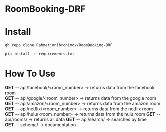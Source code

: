 # RoomBooking-DRF

# Install
```
gh repo clone RahmatjonIbrohimov/RoomBooking-DRF
```
```
pip install -r requirements.txt
```

# How To Use        
**GET** -- api/facebook/<room_number> ->  returns data from the facebook room      
**GET** -- api/google/<room_number> ->  returns data from the google room      
**GET** -- api/amazon/<room_number> ->  returns data from the amazon room      
**GET** -- api/netflix/<room_number> ->  returns data from the netflix room      
**GET** -- api/hulu/<room_number> ->  returns data from the hulu room 
**GET** -- api/rooms/ ->  returns all data 
**GET** -- api/search/ ->  searches by time   
**GET** -- schema/ -> documentation               
